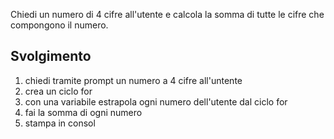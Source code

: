 Chiedi un numero di 4 cifre all'utente
e calcola la somma di tutte le cifre che compongono il numero.

## Svolgimento
1. chiedi tramite prompt un numero a 4 cifre all'untente
2. crea un ciclo for
3. con una variabile estrapola ogni numero dell'utente dal ciclo for
4. fai la somma di ogni numero
5. stampa in consol
